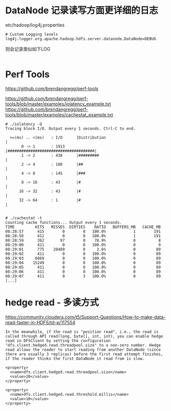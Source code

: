 # DataNode 记录读写方面更详细的日志

etc/hadoop/log4j.properties
```shell
# Custom Logging levels
log4j.logger.org.apache.hadoop.hdfs.server.datanode.DataNode=DEBUG
```

则会记录类似如下LOG
```text

```

# Perf Tools
https://github.com/brendangregg/perf-tools

https://github.com/brendangregg/perf-tools/blob/master/examples/iolatency_example.txt
https://github.com/brendangregg/perf-tools/blob/master/examples/cachestat_example.txt
```
# ./iolatency -Q
Tracing block I/O. Output every 1 seconds. Ctrl-C to end.

  >=(ms) .. <(ms)   : I/O      |Distribution                          |
       0 -> 1       : 1913     |######################################|
       1 -> 2       : 438      |#########                             |
       2 -> 4       : 100      |##                                    |
       4 -> 8       : 145      |###                                   |
       8 -> 16      : 43       |#                                     |
      16 -> 32      : 43       |#                                     |
      32 -> 64      : 1        |#                                     |
      
      
# ./cachestat -t
Counting cache functions... Output every 1 seconds.
TIME         HITS   MISSES  DIRTIES    RATIO   BUFFERS_MB   CACHE_MB
08:28:57      415        0        0   100.0%            1        191
08:28:58      411        0        0   100.0%            1        191
08:28:59      362       97        0    78.9%            0          8
08:29:00      411        0        0   100.0%            0          9
08:29:01      775    20489        0     3.6%            0         89
08:29:02      411        0        0   100.0%            0         89
08:29:03     6069        0        0   100.0%            0         89
08:29:04    15249        0        0   100.0%            0         89
08:29:05      411        0        0   100.0%            0         89
08:29:06      411        0        0   100.0%            0         89
08:29:07      411        0        3   100.0%            0         89
[...]

```



# hedge read - 多读方式
https://community.cloudera.com/t5/Support-Questions/How-to-make-data-read-faster-in-HDFS/td-p/117554
```
In the meanwhile, if the read is "position read", i.e., the read is called through API read(long, byte[], int, int), you can enable hedge read in DFSClient by setting the configuration "dfs.client.hedged.read.threadpool.size" to a non-zero number. Hedge read allows the reader to start reading from another DataNode (since there are usually 3 replicas) before the first read attempt finishes, if the reader thinks the first DataNode it read from is slow.
```

```
<property>
  <name>dfs.client.hedged.read.threadpool.size</name>
  <value>20</value>
</property>
 
<property>
  <name>dfs.client.hedged.read.threshold.millis</name>
  <value>10</value>
</property>
```
